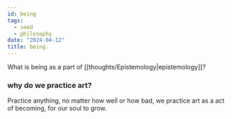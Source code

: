 ```yaml
---
id: being
tags:
  - seed
  - philosophy
date: "2024-04-12"
title: being.
---
```


What is being as a part of [[thoughts/Epistemology|epistemology]]?

### why do we practice art?

Practice anything, no matter how well or how bad, we practice art as a act of becoming, for our soul to grow.
